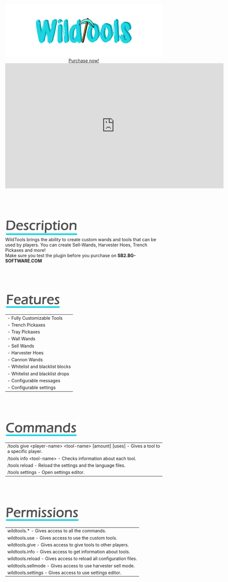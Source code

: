 <center>
<img src="./images/wildtools-logo.png" />
<a href="https://www.spigotmc.org/resources/60649/" target="_blank" class="purchase" id="wt-purchase">Purchase now!</a>

<iframe class="showcase" src="https://www.youtube.com/embed/703E9BzrZF4" allowfullscreen="" width="700" height="400" frameborder="0"></iframe>
</center>

<br><br><br><br>

<img src="./images/wt-description.png" /><br>
WildTools brings the ability to create custom wands and tools that can be used by players. You can create Sell-Wands, Harvester Hoes, Trench Pickaxes and more!<br>
Make sure you test the plugin before you purchase on **SB2.BG-SOFTWARE.COM**

<br><br><br><br>

<img src="./images/wt-features.png" /><br>
<div class="clean-table offset-table">

|                                  |
|----------------------------------|
| - Fully Customizable Tools       |
| - Trench Pickaxes                |
| - Tray Pickaxes                  |
| - Wall Wands                     |
| - Sell Wands                     |
| - Harvester Hoes                 |
| - Cannon Wands                   |
| - Whitelist and blacklist blocks |
| - Whitelist and blacklist drops  |
| - Configurable messages          |
| - Configurable settings          |
</div>

<br><br><br><br>

<img src="./images/wt-commands.png" /><br>
<div class="clean-table offset-table">

|                                                                                                    |
|----------------------------------------------------------------------------------------------------|
| /tools give &#60;player-name> &#60;tool-name> [amount] [uses] - Gives a tool to a specific player. |
| /tools info &#60;tool-name> - Checks information about each tool.                                  |
| /tools reload - Reload the settings and the language files.                                        |
| /tools settings - Open settings editor.                                                            |
</div>

<br><br><br><br>

<img src="./images/wt-permissions.png" /><br>
<div class="clean-table offset-table">

|                                                                    |
|--------------------------------------------------------------------|
| wildtools.* - Gives access to all the commands.                    |
| wildtools.use - Gives access to use the custom tools.              |
| wildtools.give - Gives access to give tools to other players.      |
| wildtools.info - Gives access to get information about tools.      |
| wildtools.reload - Gives access to reload all configuration files. |
| wildtools.sellmode - Gives access to use harvester sell mode.      |
| wildtools.settings - Gives access to use settings editor.          |
</div>